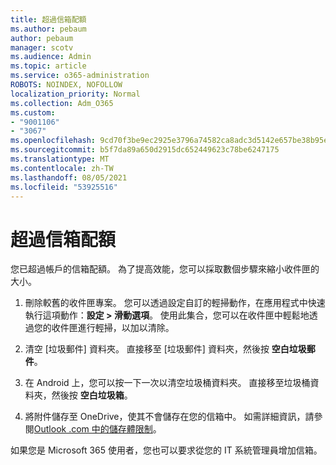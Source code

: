 ```yaml
---
title: 超過信箱配額
ms.author: pebaum
author: pebaum
manager: scotv
ms.audience: Admin
ms.topic: article
ms.service: o365-administration
ROBOTS: NOINDEX, NOFOLLOW
localization_priority: Normal
ms.collection: Adm_O365
ms.custom:
- "9001106"
- "3067"
ms.openlocfilehash: 9cd70f3be9ec2925e3796a74582ca8adc3d5142e657be38b95e694e43db670c0
ms.sourcegitcommit: b5f7da89a650d2915dc652449623c78be6247175
ms.translationtype: MT
ms.contentlocale: zh-TW
ms.lasthandoff: 08/05/2021
ms.locfileid: "53925516"
---
```

# <a name="mailbox-quota-exceeded"></a>超過信箱配額

您已超過帳戶的信箱配額。 為了提高效能，您可以採取數個步驟來縮小收件匣的大小。

1. 刪除較舊的收件匣專案。 您可以透過設定自訂的輕掃動作，在應用程式中快速執行這項動作：**設定 > 滑動選項**。 使用此集合，您可以在收件匣中輕鬆地透過您的收件匣進行輕掃，以加以清除。

2. 清空 [垃圾郵件] 資料夾。 直接移至 [垃圾郵件] 資料夾，然後按 **空白垃圾郵件**。

3. 在 Android 上，您可以按一下一次以清空垃圾桶資料夾。 直接移至垃圾桶資料夾，然後按 **空白垃圾箱**。 

4. 將附件儲存至 OneDrive，使其不會儲存在您的信箱中。 如需詳細資訊，請參閱[Outlook .com 中的儲存體限制](https://support.office.com/article/storage-limits-in-outlook-com-7ac99134-69e5-4619-ac0b-2d313bba5e9e)。 

如果您是 Microsoft 365 使用者，您也可以要求從您的 IT 系統管理員增加信箱。